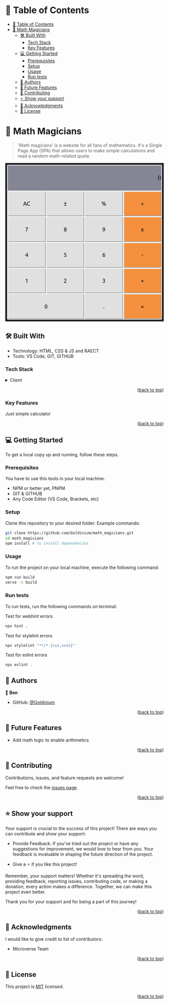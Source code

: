 <!-- TABLE OF CONTENTS -->

# 📗 Table of Contents

- [📗 Table of Contents](#-table-of-contents)
- [📖  Math Magicians ](#--Math_Magicians-)
  - [🛠 Built With ](#-built-with-)
    - [Tech Stack ](#tech-stack-)
    - [Key Features ](#key-features-)
  - [💻 Getting Started ](#-getting-started-)
    - [Prerequisites](#prerequisites)
    - [Setup](#setup)
    - [Usage](#usage)
    - [Run tests](#run-tests)
  - [👥 Authors ](#-authors-)
  - [🔭 Future Features ](#-future-features-)
  - [🤝 Contributing ](#-contributing-)
  - [⭐️ Show your support ](#️-show-your-support-)
  - [🙏 Acknowledgments ](#-acknowledgments-)
  - [📝 License ](#-license-)

<!-- PROJECT DESCRIPTION -->
# 📖  Math Magicians <a name="Math_Magicians"></a>

> 'Math magicians' is a website for all fans of mathematics. It's a Single Page App (SPA) that allows users to make simple calculations and read a random math-related quote.

![](calculator.png)

## 🛠 Built With <a name="built-with"></a>
- Technology: HTML, CSS & JS and RAECT
- Tools: VS Code, GIT, GITHUB

### Tech Stack <a name="tech-stack"></a>
<details>
  <summary>Client</summary>
  <ul>
    <li><a href="https://developer.mozilla.org/en-US/docs/Web/HTML">HTML</a></li>
    <li><a href="https://developer.mozilla.org/en-US/docs/Web/CSS">CSS</a></li>
    <li><a href="https://developer.mozilla.org/en-US/docs/Web/JavaScript">JavaScript</a></li>
    <li><a href="https://react.dev/">React</a></li>
  </ul>
</details>

<p align="right">(<a href="#readme-top">back to top</a>)</p>

<!-- Features -->

### Key Features <a name="key-features"></a>

Just simple calculator

<p align="right">(<a href="#readme-top">back to top</a>)</p>

<!-- GETTING STARTED -->
## 💻 Getting Started <a name="getting-started"></a>
To get a local copy up and running, follow these steps.

### Prerequisites

You have to use this tools in your local machine.

- NPM or better yet, PNPM
- GIT & GITHUB
- Any Code Editor (VS Code, Brackets, etc)

### Setup

Clone this repository to your desired folder:
Example commands:

```sh
git clone https://github.com/Goldinium/math_magicians.git
cd math_magicians
npm install # to install dependencies
```


### Usage
To run the project on your local machine, execute the following command:

```sh
npm run build
serve -s build
```


### Run tests

To run tests, run the following commands on terminal:

Test for webhint errors
```sh
npx hint .
```

Test for stylelint errors
```sh
npx stylelint "**/*.{css,scss}"
```

Test for eslint errors
```sh
npx eslint .
```

<!-- AUTHORS -->

## 👥 Authors <a name="authors"></a>

👤 **Ben**
- GitHub: [@Goldinium](https://github.com/Goldinium)


<p align="right">(<a href="#readme-top">back to top</a>)</p>


<!-- FUTURE FEATURES -->

## 🔭 Future Features <a name="future-features"></a>

- Add math logic to enable arithmetics


<p align="right">(<a href="#readme-top">back to top</a>)</p>

<!-- CONTRIBUTING -->

## 🤝 Contributing <a name="contributing"></a>
Contributions, issues, and feature requests are welcome!

Feel free to check the [issues page](https://github.com/Goldinium/math_magicians.git/issues).

<p align="right">(<a href="#readme-top">back to top</a>)</p>

<!-- SUPPORT -->

## ⭐️ Show your support <a name="support"></a>
Your support is crucial to the success of this project! There are ways you can contribute and show your support:

  - Provide Feedback: If you've tried out the project or have any suggestions for improvement, we would love to hear from you. Your feedback is invaluable in shaping the future direction of the project.

  - Give a ⭐️ if you like this project!


Remember, your support matters! Whether it's spreading the word, providing feedback, reporting issues, contributing code, or making a donation, every action makes a difference. Together, we can make this project even better.

Thank you for your support and for being a part of this journey!

<p align="right">(<a href="#readme-top">back to top</a>)</p>

<!-- ACKNOWLEDGEMENTS -->

## 🙏 Acknowledgments <a name="acknowledgements"></a>

I would like to give credit to list of contributors:

- Microverse Team

<p align="right">(<a href="#readme-top">back to top</a>)</p>


<!-- LICENSE -->

## 📝 License <a name="license"></a>

This project is [MIT](./LICENSE) licensed.

<p align="right">(<a href="#readme-top">back to top</a>)</p>
